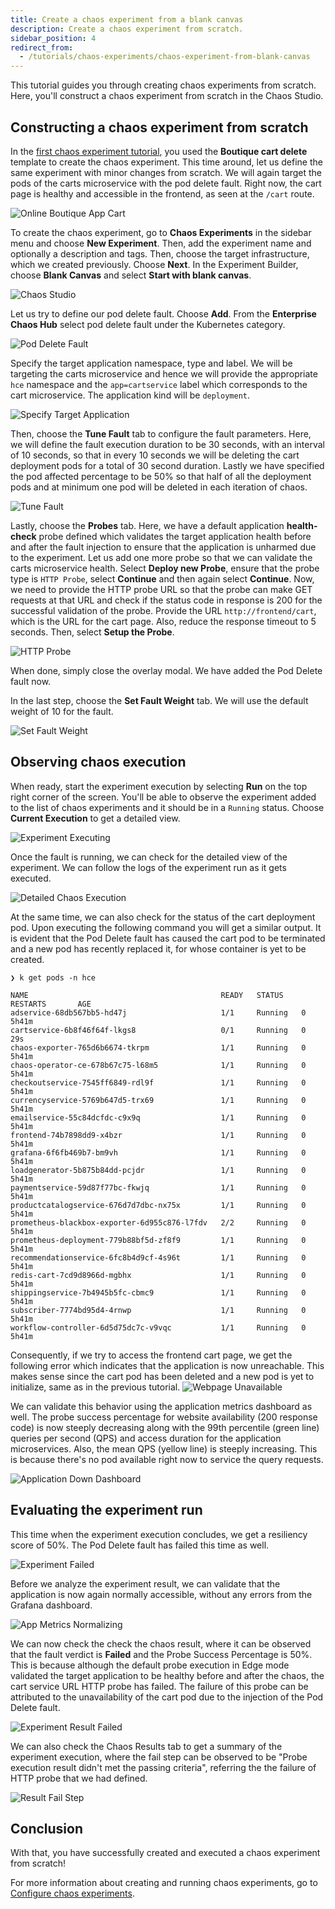 ```yaml
---
title: Create a chaos experiment from a blank canvas
description: Create a chaos experiment from scratch.
sidebar_position: 4
redirect_from:
  - /tutorials/chaos-experiments/chaos-experiment-from-blank-canvas
---
```


This tutorial guides you through creating chaos experiments from scratch. Here, you'll construct a chaos experiment from scratch in the Chaos Studio.

## Constructing a chaos experiment from scratch

In the [first chaos experiment tutorial](/docs/chaos-engineering/ce-onboarding-guide/first-chaos-engineering.md), you used the **Boutique cart delete** template to create the chaos experiment. This time around, let us define the same experiment with minor changes from scratch. We will again target the pods of the carts microservice with the pod delete fault. Right now, the cart page is healthy and accessible in the frontend, as seen at the `/cart` route.

![Online Boutique App Cart](./static/chaos-experiment-from-blank-canvas/online-boutique-app-cart.png)

To create the chaos experiment, go to **Chaos Experiments** in the sidebar menu and choose **New Experiment**. Then, add the experiment name and optionally a description and tags. Then, choose the target infrastructure, which we created previously. Choose **Next**. In the Experiment Builder, choose **Blank Canvas** and select **Start with blank canvas**.

![Chaos Studio](./static/chaos-experiment-from-blank-canvas/chaos-studio.png)

Let us try to define our pod delete fault. Choose **Add**. From the **Enterprise Chaos Hub** select pod delete fault under the Kubernetes category.

![Pod Delete Fault](./static/chaos-experiment-from-blank-canvas/pod-delete-fault.png)

Specify the target application namespace, type and label. We will be targeting the carts microservice and hence we will provide the appropriate `hce` namespace and the `app=cartservice` label which corresponds to the cart microservice. The application kind will be `deployment`. 

![Specify Target Application](./static/chaos-experiment-from-blank-canvas/specify-target-application.png)

Then, choose the **Tune Fault** tab to configure the fault parameters. Here, we will define the fault execution duration to be 30 seconds, with an interval of 10 seconds, so that in every 10 seconds we will be deleting the cart deployment pods for a total of 30 second duration. Lastly we have specified the pod affected percentage to be 50% so that half of all the deployment pods and at minimum one pod will be deleted in each iteration of chaos.

![Tune Fault](./static/chaos-experiment-from-blank-canvas/tune-fault.png)

Lastly, choose the **Probes** tab. Here, we have a default application **health-check** probe defined which validates the target application health before and after the fault injection to ensure that the application is unharmed due to the experiment. Let us add one more probe so that we can validate the carts microservice health. Select **Deploy new Probe**, ensure that the probe type is `HTTP Probe`, select **Continue** and then again select **Continue**. Now, we need to provide the HTTP probe URL so that the probe can make GET requests at that URL and check if the status code in response is 200 for the successful validation of the probe. Provide the URL `http://frontend/cart`, which is the URL for the cart page. Also, reduce the response timeout to 5 seconds. Then, select **Setup the Probe**.

![HTTP Probe](./static/chaos-experiment-from-blank-canvas/http-probe.png)

When done, simply close the overlay modal. We have added the Pod Delete fault now.

In the last step, choose the **Set Fault Weight** tab. We will use the default weight of 10 for the fault.

![Set Fault Weight](./static/chaos-experiment-from-blank-canvas/set-fault-weight.png)

## Observing chaos execution

When ready, start the experiment execution by selecting **Run** on the top right corner of the screen. You'll be able to observe the experiment added to the list of chaos experiments and it should be in a `Running` status. Choose **Current Execution** to get a detailed view.

![Experiment Executing](./static/chaos-experiment-from-blank-canvas/experiment-executing.png)

Once the fault is running, we can check for the detailed view of the experiment. We can follow the logs of the experiment run as it gets executed. 

![Detailed Chaos Execution](./static/chaos-experiment-from-blank-canvas/detailed-chaos-execution.png)

At the same time, we can also check for the status of the cart deployment pod. Upon executing the following command you will get a similar output. It is evident that the Pod Delete fault has caused the cart pod to be terminated and a new pod has recently replaced it, for whose container is yet to be created.

```
❯ k get pods -n hce

NAME                                           READY   STATUS    RESTARTS       AGE
adservice-68db567bb5-hd47j                     1/1     Running   0              5h41m
cartservice-6b8f46f64f-lkgs8                   0/1     Running   0              29s
chaos-exporter-765d6b6674-tkrpm                1/1     Running   0              5h41m
chaos-operator-ce-678b67c75-l68m5              1/1     Running   0              5h41m
checkoutservice-7545ff6849-rdl9f               1/1     Running   0              5h41m
currencyservice-5769b647d5-trx69               1/1     Running   0              5h41m
emailservice-55c84dcfdc-c9x9q                  1/1     Running   0              5h41m
frontend-74b7898dd9-x4bzr                      1/1     Running   0              5h41m
grafana-6f6fb469b7-bm9vh                       1/1     Running   0              5h41m
loadgenerator-5b875b84dd-pcjdr                 1/1     Running   0              5h41m
paymentservice-59d87f77bc-fkwjq                1/1     Running   0              5h41m
productcatalogservice-676d7d7dbc-nx75x         1/1     Running   0              5h41m
prometheus-blackbox-exporter-6d955c876-l7fdv   2/2     Running   0              5h41m
prometheus-deployment-779b88bf5d-zf8f9         1/1     Running   0              5h41m
recommendationservice-6fc8b4d9cf-4s96t         1/1     Running   0              5h41m
redis-cart-7cd9d8966d-mgbhx                    1/1     Running   0              5h41m
shippingservice-7b4945b5fc-cbmc9               1/1     Running   0              5h41m
subscriber-7774bd95d4-4rnwp                    1/1     Running   0              5h41m
workflow-controller-6d5d75dc7c-v9vqc           1/1     Running   0              5h41m
```

Consequently, if we try to access the frontend cart page, we get the following error which indicates that the application is now unreachable. This makes sense since the cart pod has been deleted and a new pod is yet to initialize, same as in the previous tutorial.
![Webpage Unavailable](./static/chaos-experiment-from-blank-canvas/webpage-unavailable.png)

We can validate this behavior using the application metrics dashboard as well. The probe success percentage for website availability (200 response code) is now steeply decreasing along with the 99th percentile (green line) queries per second (QPS) and access duration for the application microservices. Also, the mean QPS (yellow line) is steeply increasing. This is because there's no pod available right now to service the query requests.

![Application Down Dashboard](./static/chaos-experiment-from-blank-canvas/application-down-dashboard.png)

## Evaluating the experiment run

This time when the experiment execution concludes, we get a resiliency score of 50%. The Pod Delete fault has failed this time as well.

![Experiment Failed](./static/chaos-experiment-from-blank-canvas/experiment-failed.png)

Before we analyze the experiment result, we can validate that the application is now again normally accessible, without any errors from the Grafana dashboard.

![App Metrics Normalizing](./static/chaos-experiment-from-blank-canvas/app-metrics-normalizing.png)

We can now check the check the chaos result, where it can be observed that the fault verdict is **Failed** and the Probe Success Percentage is 50%. This is because although the default probe execution in Edge mode validated the target application to be healthy before and after the chaos, the cart service URL HTTP probe has failed. The failure of this probe can be attributed to the unavailability of the cart pod due to the injection of the Pod Delete fault.  

![Experiment Result Failed](./static/chaos-experiment-from-blank-canvas/experiment-result-failed.png)

We can also check the Chaos Results tab to get a summary of the experiment execution, where the fail step can be observed to be "Probe execution result didn't met the passing criteria", referring the the failure of HTTP probe that we had defined.

![Result Fail Step](./static/chaos-experiment-from-blank-canvas/result-fail-step.png)

## Conclusion

With that, you have successfully created and executed a chaos experiment from scratch!

For more information about creating and running chaos experiments, go to [Configure chaos experiments](/docs/chaos-engineering/features/experiments/construct-and-run-custom-chaos-experiments.md).
